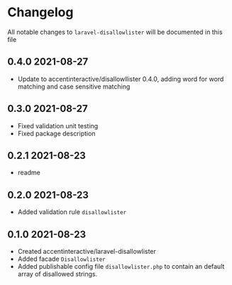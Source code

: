 # Changelog

All notable changes to `laravel-disallowlister` will be documented in this file

## 0.4.0 2021-08-27
- Update to accentinteractive/disallowllister 0.4.0, adding word for word matching and case sensitive matching

## 0.3.0 2021-08-27
- Fixed validation unit testing
- Fixed package description

## 0.2.1 2021-08-23
- readme

## 0.2.0 2021-08-23
- Added validation rule `disallowlister`

## 0.1.0 2021-08-23
- Created accentinteractive/laravel-disallowlister
- Added facade `Disallowlister`
- Added publishable config file `disallowlister.php` to contain an default array of disallowed strings. 

